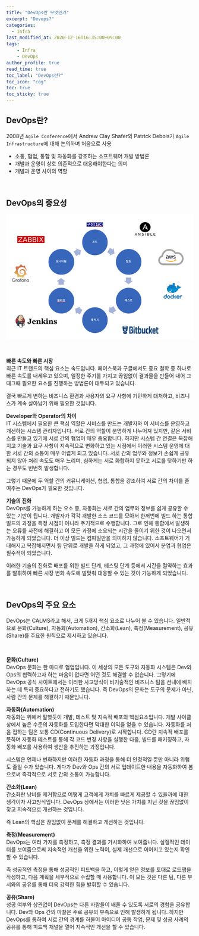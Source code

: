 ```yaml
---
title: "DevOps란 무엇인가"
excerpt: "Devops?"
categories: 
  - Infra
last_modified_at: 2020-12-16T16:35:00+09:00
tags: 
    - Infra
    - DevOps
author_profile: true
read_time: true
toc_label: "DevOps란?" 
toc_icon: "cog" 
toc: true
toc_sticky: true
---
```


## DevOps란?

2008년 `Agile Conference`에서 Andrew Clay Shafer와 Patrick Debois가 
`Agile Infrastructure`에 대해 논의하며 처음으로 사용

* 소통, 협업, 통합 및 자동화를 강조하는 소프트웨어 개발 방법론
* 개발과 운영이 상호 의존적으로 대응해야한다는 의미
* 개발과 운영 사이의 역할

<br>


## DevOps의 중요성

![image.png](https://github.com/youngfromseoul/youngfromseoul.github.io/blob/master/assets/images/devops.png?raw=true)

<br>

**빠른 속도와 빠른 시장** <br>
최근 IT 트랜드의 핵심 요소는 속도입니다. 페이스북과 구글에서도 중요 철학 중 하나로 빠른 속도를 내세우고 있으며, 일정한 주기를 가지고 끊임없이 결과물을 만들어 내어 그때그때 필요한 요소를 진행하는 방법론이 대두되고 있습니다.

결국 빠르게 변하는 비즈니스 환경과 사용자의 요구 사항에 기민하게 대처하고, 비즈니스가 계속 살아남기 위해 필요한 것입니다.

**Developer와 Operator의 차이** <br>
IT 시스템에서 필요한 큰 핵심 역할은 서비스를 만드는 개발자와 이 서비스를 운영하고 개선하는 시스템 관리자입니다. 서로 간의 역할이 분명하게 나누어져 있지만, 같은 서비스를 만들고 있기에 서로 간의 협업이 매우 중요합니다. 하지만 시스템 간 연결은 복잡해지고 기술과 요구 사항이 지속적으로 변화하고 있는 시점에서 이러한 시스템 운영에 대한 서로 간의 소통이 매우 어렵게 되고 있습니다. 서로 간의 업무와 정보가 손쉽게 공유되지 않아 처리 속도도 매우 느리며, 심하게는 서로 화합하지 못하고 서로를 탓하기만 하는 경우도 빈번히 발생합니다.

그렇기 때문에 두 역할 간의 커뮤니케이션, 협업, 통합을 강조하여 서로 간의 차이를 줄여주는 DevOps가 필요한 것입니다.

**기술의 진화** <br>
DevOps를 가능하게 하는 요소 중, 자동화는 서로 간의 업무와 정보를 쉽게 공유할 수 있는 기반이 됩니다. 개발자가 각각 개발한 소스 코드를 모아서 한꺼번에 빌드 하는 통합 빌드의 과정을 특정 시점이 아니라 주기적으로 수행합니다. 그로 인해 통합에서 발생하는 오류를 사전에 해결하고 이 모든 과정에 소요되는 시간을 줄이기 위한 것이 나오면서 가능하게 되었습니다. 더 이상 빌드는 컴파일만을 의미하지 않습니다. 소프트웨어가 거대해지고 복잡해지면서 팀 단위로 개발을 하게 되었고, 그 과정에 있어서 분업과 협업은 필수적이 되었습니다.

이러한 기술의 진화로 배포를 위한 빌드 단계, 테스팅 단계 등에서 시간을 절약하는 효과를 발휘하여 빠른 시장 변화 속도에 발맞춰 대응할 수 있는 것이 가능하게 되었습니다.

<br>


## DevOps의 주요 요소
DevOps는 CALMS라고 해서, 크게 5개지 핵심 요소로 나누어 볼 수 있습니다. 일반적으로 문화(Culture), 자동화(Automation), 간소화(Lean), 측정(Measurement), 공유(Share)를 주요한 원칙으로 제시하고 있습니다.

<br>

**문화(Culture)** <br>
DevOps 문화는 한 마디로 협업입니다. 이 세상의 모든 도구와 자동화 시스템은 Dev와 Ops의 협력하고자 하는 마음이 없다면 어떤 것도 해결할 수 없습니다. 그렇기에 DevOps 공식 사이트에서는 이러한 사고방식이 비기술적인 비즈니스 팀을 선내에 배치하는 데 특히 중요하다고 전하기도 했습니다. 즉 DevOps의 문화는 도구의 문제가 아닌, 사람 간의 문제를 해결하기 때문입니다.

**자동화(Automation)** <br>
자동화는 위에서 말했듯이 개발, 테스트 및 지속적 배포의 핵심요소입니다. 개발 사이클 상에서 높은 수준의 자동화를 도입한다면 막대한 이익을 얻을 수 있습니다. 자동화를 처음 접하는 팀은 보통 CD(Continuous Delivery)로 시작합니다. CD란 지속적 배포를 뜻하며 자동화 테스트를 통해 각 코드 변경 사항을 실행한 다음, 빌드를 패키징하고, 자동화 배포를 사용하여 생산을 추진하는 과정입니다.

시스템은 언제나 변화하지만 이러한 자동화 과정을 통해 더 안정적일 뿐만 아니라 위험도 줄일 수가 있습니다. 게다가 Dev와 Ops 간의 서로 업데이트한 내용을 자동화하여 봄으로써 즉각적으로 서로 간의 소통이 가능합니다.

**간소화(Lean)** <br>
간소화란 낭비를 제거함으로 어떻게 고객에게 가치를 빠르게 제공할 수 있을까에 대한 생각이자 사고방식입니다. DevOps 상에서는 이러한 낮은 가치를 지닌 것을 끊임없이 찾고 지속적으로 개선하는 것입니다.

즉 Lean의 핵심은 끊임없이 문제를 해결하고 개선하는 것입니다.

**측정(Measurement)** <br>
DevOps는 여러 가지를 측정하고, 측정 결과를 가시화하여 보여줍니다. 실질적인 데이터를 보여줌으로써 지속적인 개선을 위한 노력이, 실제 개선으로 이어지고 있는지 확인할 수 있습니다.

즉 성공적인 측정을 통해 성공적인 피드백을 하고, 이렇게 얻은 정보를 토대로 로드맵을 작성하고, 다음 계획을 세부적으로 수립할 때 사용합니다. 이 모든 것은 다른 팀, 다른 부서와의 공유를 통해 더욱 강력한 힘을 발휘할 수 있습니다.

**공유(Share)** <br>
성공 여부와 상관없이 DevOps는 다른 사람들이 배울 수 있도록 서로의 경험을 공유합니다. Dev와 Ops 간의 마찰은 주로 공유의 부족으로 인해 발생하게 됩니다. 하지만 DevOps를 통하여 서로 간의 경계를 허물어 아이디어 공동 작업, 문제 및 성공 사례의 공유를 통해 피드백 채널을 열어 지속적인 개선을 할 수 있습니다.
